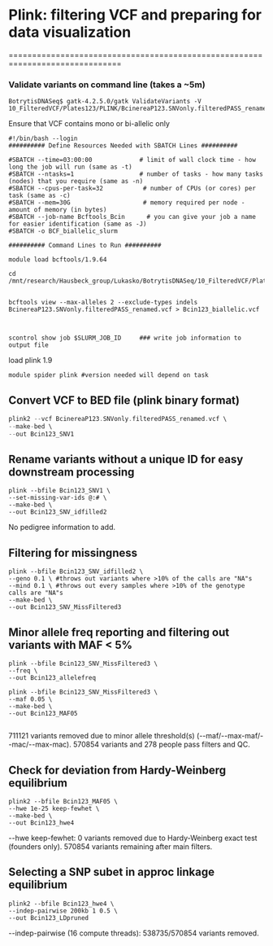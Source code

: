 
# Plink: filtering VCF and preparing for data visualization
==============================================================================


### Validate variants on command line (takes a ~5m)
```
BotrytisDNASeq$ gatk-4.2.5.0/gatk ValidateVariants -V 10_FilteredVCF/Plates123/PLINK/BcinereaP123.SNVonly.filteredPASS_renamed.vcf
```

Ensure that VCF contains mono or bi-allelic only

```
#!/bin/bash --login
########## Define Resources Needed with SBATCH Lines ##########

#SBATCH --time=03:00:00             # limit of wall clock time - how long the job will run (same as -t)
#SBATCH --ntasks=1                  # number of tasks - how many tasks (nodes) that you require (same as -n)
#SBATCH --cpus-per-task=32           # number of CPUs (or cores) per task (same as -c)
#SBATCH --mem=30G                    # memory required per node - amount of memory (in bytes)
#SBATCH --job-name Bcftools_Bcin      # you can give your job a name for easier identification (same as -J)
#SBATCH -o BCF_biallelic_slurm

########## Command Lines to Run ##########

module load bcftools/1.9.64

cd /mnt/research/Hausbeck_group/Lukasko/BotrytisDNASeq/10_FilteredVCF/Plates123/PLINK/


bcftools view --max-alleles 2 --exclude-types indels BcinereaP123.SNVonly.filteredPASS_renamed.vcf > Bcin123_biallelic.vcf



scontrol show job $SLURM_JOB_ID     ### write job information to output file
```

load plink 1.9

```
module spider plink #version needed will depend on task
```

## Convert VCF to BED file (plink binary format) 


```C++
plink2 --vcf BcinereaP123.SNVonly.filteredPASS_renamed.vcf \
--make-bed \
--out Bcin123_SNV1
```


## Rename variants without a unique ID for easy downstream processing

```
plink --bfile Bcin123_SNV1 \
--set-missing-var-ids @:# \
--make-bed \
--out Bcin123_SNV_idfilled2
```

No pedigree information to add.


## Filtering for missingness

```
plink --bfile Bcin123_SNV_idfilled2 \
--geno 0.1 \ #throws out variants where >10% of the calls are "NA"s
--mind 0.1 \ #throws out every samples where >10% of the genotype calls are "NA"s
--make-bed \
--out Bcin123_SNV_MissFiltered3
```

## Minor allele freq reporting and filtering out variants with MAF < 5%

```
plink --bfile Bcin123_SNV_MissFiltered3 \
--freq \
--out Bcin123_allelefreq

plink --bfile Bcin123_SNV_MissFiltered3 \
--maf 0.05 \
--make-bed \
--out Bcin123_MAF05
  
```
711121 variants removed due to minor allele threshold(s)
(--maf/--max-maf/--mac/--max-mac).
570854 variants and 278 people pass filters and QC.

## Check for deviation from Hardy-Weinberg equilibrium
```
plink2 --bfile Bcin123_MAF05 \
--hwe 1e-25 keep-fewhet \
--make-bed \
--out Bcin123_hwe4
```
--hwe keep-fewhet: 0 variants removed due to Hardy-Weinberg exact test
(founders only).
570854 variants remaining after main filters.


## Selecting a SNP subet in approc linkage equilibrium

```
plink2 --bfile Bcin123_hwe4 \
--indep-pairwise 200kb 1 0.5 \
--out Bcin123_LDpruned
```
--indep-pairwise (16 compute threads): 538735/570854 variants removed.









